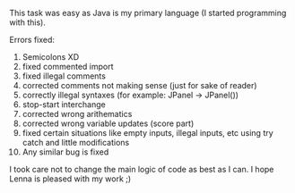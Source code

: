 This task was easy as Java is my primary language (I started programming with this).

Errors fixed:
1. Semicolons XD
2. fixed commented import
3. fixed illegal comments
4. corrected comments not making sense (just for sake of reader)
5. correctly illegal syntaxes (for example: JPanel -> JPanel())
6. stop-start interchange
7. corrected wrong arithematics
8. corrected wrong variable updates (score part)
9. fixed certain situations like empty inputs, illegal inputs, etc using try catch and little modifications
10. Any similar bug is fixed

I took care not to change the main logic of code as best as I can.
I hope Lenna is pleased with my work ;)
